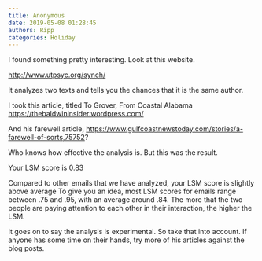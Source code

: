 ```yaml
---
title: Anonymous
date: 2019-05-08 01:28:45
authors: Ripp
categories: Holiday
---
```


 I found something pretty interesting.  Look at this website.

http://www.utpsyc.org/synch/

It analyzes two texts and tells you the chances that it is the same author.

I took this article, titled To Grover, From Coastal Alabama
https://thebaldwininsider.wordpress.com/

And his farewell article,
https://www.gulfcoastnewstoday.com/stories/a-farewell-of-sorts,75752?

Who knows how effective the analysis is.  But this was the result.

Your LSM score is 0.83

Compared to other emails that we have analyzed, your LSM score is slightly above average To give you an idea, most LSM scores for emails range between .75 and .95, with an average around .84. The more that the two people are paying attention to each other in their interaction, the higher the LSM.

It goes on to say the analysis is experimental. So take that into account.  If anyone has some time on their hands, try more of his articles against the blog posts.